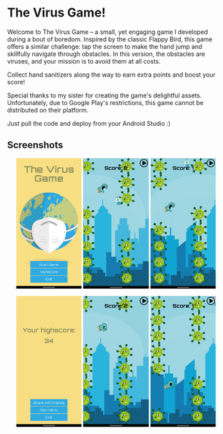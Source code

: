 # The Virus Game!
Welcome to The Virus Game – a small, yet engaging game I developed during a bout of boredom. Inspired by the classic Flappy Bird, this game offers a similar challenge: tap the screen to make the hand jump and skillfully navigate through obstacles. In this version, the obstacles are viruses, and your mission is to avoid them at all costs.

Collect hand sanitizers along the way to earn extra points and boost your score!

Special thanks to my sister for creating the game's delightful assets. Unfortunately, due to Google Play's restrictions, this game cannot be distributed on their platform.

Just pull the code and deploy from your Android Studio :)


## Screenshots

<p align="center">
  <img src="./Screenshot_20200426-184043.png" alt="Main Menu" width="30%" />
  <img src="./Screenshot_20200503-140205.png" alt="Game Over Screen 1" width="30%" />
  <img src="./Screenshot_20200503-140308.png" alt="Game Over Screen 2" width="30%" />
</p>

<p align="center">
  <img src="./Screenshot_20200428-151357.png" alt="Gameplay 3" width="30%" />
  <img src="./Screenshot_20200503-140318.png" alt="Scoreboard" width="30%" />
  <img src="./Screenshot_20200503-140344.png" alt="Settings Menu" width="30%" />
</p>
